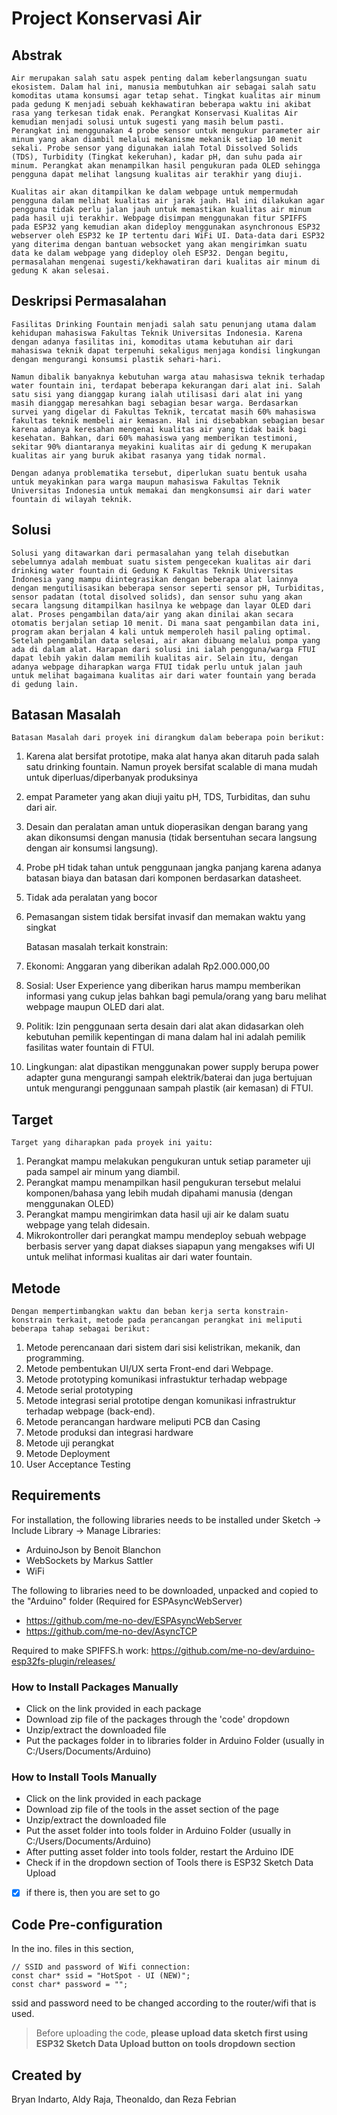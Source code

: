 # Project Konservasi Air
## Abstrak
    Air merupakan salah satu aspek penting dalam keberlangsungan suatu ekosistem. Dalam hal ini, manusia membutuhkan air sebagai salah satu komoditas utama konsumsi agar tetap sehat. Tingkat kualitas air minum pada gedung K menjadi sebuah kekhawatiran beberapa waktu ini akibat rasa yang terkesan tidak enak. Perangkat Konservasi Kualitas Air kemudian menjadi solusi untuk sugesti yang masih belum pasti. Perangkat ini menggunakan 4 probe sensor untuk mengukur parameter air minum yang akan diambil melalui mekanisme mekanik setiap 10 menit sekali. Probe sensor yang digunakan ialah Total Dissolved Solids (TDS), Turbidity (Tingkat kekeruhan), kadar pH, dan suhu pada air minum. Perangkat akan menampilkan hasil pengukuran pada OLED sehingga pengguna dapat melihat langsung kualitas air terakhir yang diuji. 
    
    Kualitas air akan ditampilkan ke dalam webpage untuk mempermudah pengguna dalam melihat kualitas air jarak jauh. Hal ini dilakukan agar pengguna tidak perlu jalan jauh untuk memastikan kualitas air minum pada hasil uji terakhir. Webpage disimpan menggunakan fitur SPIFFS pada ESP32 yang kemudian akan dideploy menggunakan asynchronous ESP32 webserver oleh ESP32 ke IP tertentu dari WiFi UI. Data-data dari ESP32 yang diterima dengan bantuan websocket yang akan mengirimkan suatu data ke dalam webpage yang dideploy oleh ESP32. Dengan begitu, permasalahan mengenai sugesti/kekhawatiran dari kualitas air minum di gedung K akan selesai. 

## Deskripsi Permasalahan
    Fasilitas Drinking Fountain menjadi salah satu penunjang utama dalam kehidupan mahasiswa Fakultas Teknik Universitas Indonesia. Karena dengan adanya fasilitas ini, komoditas utama kebutuhan air dari mahasiswa teknik dapat terpenuhi sekaligus menjaga kondisi lingkungan dengan mengurangi konsumsi plastik sehari-hari. 

    Namun dibalik banyaknya kebutuhan warga atau mahasiswa teknik terhadap water fountain ini, terdapat beberapa kekurangan dari alat ini. Salah satu sisi yang dianggap kurang ialah utilisasi dari alat ini yang masih dianggap meresahkan bagi sebagian besar warga. Berdasarkan survei yang digelar di Fakultas Teknik, tercatat masih 60% mahasiswa fakultas teknik membeli air kemasan. Hal ini disebabkan sebagian besar karena adanya keresahan mengenai kualitas air yang tidak baik bagi kesehatan. Bahkan, dari 60% mahasiswa yang memberikan testimoni, sekitar 90% diantaranya meyakini kualitas air di gedung K merupakan kualitas air yang buruk akibat rasanya yang tidak normal. 

    Dengan adanya problematika tersebut, diperlukan suatu bentuk usaha untuk meyakinkan para warga maupun mahasiswa Fakultas Teknik Universitas Indonesia untuk memakai dan mengkonsumsi air dari water fountain di wilayah teknik. 

## Solusi
    Solusi yang ditawarkan dari permasalahan yang telah disebutkan sebelumnya adalah membuat suatu sistem pengecekan kualitas air dari drinking water fountain di Gedung K Fakultas Teknik Universitas Indonesia yang mampu diintegrasikan dengan beberapa alat lainnya dengan mengutilisasikan beberapa sensor seperti sensor pH, Turbiditas, sensor padatan (total disolved solids), dan sensor suhu yang akan secara langsung ditampilkan hasilnya ke webpage dan layar OLED dari alat. Proses pengambilan data/air yang akan dinilai akan secara otomatis berjalan setiap 10 menit. Di mana saat pengambilan data ini, program akan berjalan 4 kali untuk memperoleh hasil paling optimal. Setelah pengambilan data selesai, air akan dibuang melalui pompa yang ada di dalam alat. Harapan dari solusi ini ialah pengguna/warga FTUI dapat lebih yakin dalam memilih kualitas air. Selain itu, dengan adanya webpage diharapkan warga FTUI tidak perlu untuk jalan jauh untuk melihat bagaimana kualitas air dari water fountain yang berada di gedung lain. 

## Batasan Masalah
    Batasan Masalah dari proyek ini dirangkum dalam beberapa poin berikut: 

1. Karena alat bersifat prototipe, maka alat hanya akan ditaruh pada salah satu drinking fountain. Namun proyek bersifat scalable di mana mudah untuk diperluas/diperbanyak produksinya 
2. empat Parameter yang akan diuji yaitu pH, TDS, Turbiditas, dan suhu dari air. 
3. Desain dan peralatan aman untuk dioperasikan dengan barang yang akan dikonsumsi dengan manusia (tidak bersentuhan secara langsung dengan air konsumsi langsung). 
4. Probe pH tidak tahan untuk penggunaan jangka panjang karena adanya batasan biaya dan batasan dari komponen berdasarkan datasheet. 
5. Tidak ada peralatan yang bocor 
6. Pemasangan sistem tidak bersifat invasif dan memakan waktu yang singkat 

    Batasan masalah terkait konstrain: 

1. Ekonomi: Anggaran yang diberikan adalah Rp2.000.000,00 
2. Sosial: User Experience yang diberikan harus mampu memberikan informasi yang cukup jelas bahkan bagi pemula/orang yang baru melihat webpage maupun OLED dari alat. 
3. Politik: Izin penggunaan serta desain dari alat akan didasarkan oleh kebutuhan pemilik kepentingan di mana dalam hal ini adalah pemilik fasilitas water fountain di FTUI. 
4. Lingkungan: alat dipastikan menggunakan power supply berupa power adapter guna mengurangi sampah elektrik/baterai dan juga bertujuan untuk mengurangi penggunaan sampah plastik (air kemasan) di FTUI.

## Target
    Target yang diharapkan pada proyek ini yaitu: 

1. Perangkat mampu melakukan pengukuran untuk setiap parameter uji pada sampel air minum yang diambil. 
2. Perangkat mampu menampilkan hasil pengukuran tersebut melalui komponen/bahasa yang lebih mudah dipahami manusia (dengan menggunakan OLED) 
3. Perangkat mampu mengirimkan data hasil uji air ke dalam suatu webpage yang telah didesain. 
4. Mikrokontroller dari perangkat mampu mendeploy sebuah webpage berbasis server yang dapat diakses siapapun yang mengakses wifi UI untuk melihat informasi kualitas air dari water fountain.  

## Metode
    Dengan mempertimbangkan waktu dan beban kerja serta konstrain-konstrain terkait, metode pada perancangan perangkat ini meliputi beberapa tahap sebagai berikut: 

1. Metode perencanaan dari sistem dari sisi kelistrikan, mekanik, dan programming. 
2. Metode pembentukan UI/UX serta Front-end dari Webpage. 
3. Metode prototyping komunikasi infrastuktur terhadap webpage 
4. Metode serial prototyping 
5. Metode integrasi serial prototipe dengan komunikasi infrastruktur terhadap webpage (back-end).  
6. Metode perancangan hardware meliputi PCB dan Casing 
7. Metode produksi dan integrasi hardware 
8. Metode uji perangkat 
9. Metode Deployment 
10. User Acceptance Testing

## Requirements
For installation, the following libraries needs to be installed under Sketch -> Include Library -> Manage Libraries:
* ArduinoJson by Benoit Blanchon
* WebSockets by Markus Sattler
* WiFi 

The following to libraries need to be downloaded, unpacked and copied to the "Arduino" folder (Required for ESPAsyncWebServer)
- https://github.com/me-no-dev/ESPAsyncWebServer
- https://github.com/me-no-dev/AsyncTCP

Required to make SPIFFS.h work:
https://github.com/me-no-dev/arduino-esp32fs-plugin/releases/

### How to Install Packages Manually
- Click on the link provided in each package
- Download zip file of the packages through the 'code' dropdown
- Unzip/extract the downloaded file
- Put the packages folder in to libraries folder in Arduino Folder (usually in C:/Users/Documents/Arduino)

### How to Install Tools Manually
- Click on the link provided in each package
- Download zip file of the tools in the asset section of the page
- Unzip/extract the downloaded file
- Put the asset folder into tools folder in Arduino Folder (usually in C:/Users/Documents/Arduino)
- After putting asset folder into tools folder, restart the Arduino IDE
- Check if in the dropdown section of Tools there is ESP32 Sketch Data Upload
- [X] if there is, then you are set to go

## Code Pre-configuration
In the ino. files in this section,
```
// SSID and password of Wifi connection:
const char* ssid = "HotSpot - UI (NEW)";
const char* password = "";
```
ssid and password need to be changed according to the router/wifi that is used.

> Before uploading the code, **please upload data sketch first using ESP32 Sketch Data Upload button on tools dropdown section**

## Created by
Bryan Indarto, Aldy Raja, Theonaldo, dan Reza Febrian
